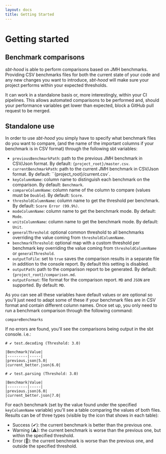 ```yaml
---
layout: docs
title: Getting Started
---
```


# Getting started
## Benchmark comparisons

*sbt-hood* is able to perform comparisons based on JMH benchmarks. Providing CSV benchmarks files for
both the current state of your code and any new changes you want to introduce, *sbt-hood* will make
sure your project performs within your expected thresholds.

It can work in a standalone basis or, more interestingly, within your CI pipelines. This allows
automated comparisons to be performed and, should your performance variables get lower than expected,
block a GitHub pull request to be merged.

## Standalone use

In order to use *sbt-hood* you simply have to specify what benchmark files do you want to compare,
(and the name of the important columns if your benchmark is in CSV format) through the following
sbt variables:

* `previousBenchmarkPath`: path to the previous JMH benchmark in CSV/Json format. By default: `{project_root}/master.csv`.
* `currentBenchmarkPath`: path to the current JMH benchmark in CSV/Json format.  By default: ``{project_root}/current.csv`.
* `keyColumnName`: column name to distinguish each benchmark on the comparison. By default: `Benchmark`.
* `compareColumnName`: column name of the column to compare (values must be `Double`). By default: `Score`.
* `thresholdColumnName`: column name to get the threshold per benchmark. By default: `Score Error (99.9%)`.
* `modeColumnName`: column name to get the benchmark mode. By default: `Mode`.
* `unitsColumnName`: column name to get the benchmark mode. By default: `Unit`.
* `generalThreshold`: optional common threshold to all benchmarks overriding the value coming from `thresholdColumnName`.
* `benchmarkThreshold`: optional map with a custom threshold per benchmark key overriding the value coming from `thresholdColumnName` or `generalThreshold`.
* `outputToFile`: set to `true` saves the comparison results in a separate file in addition to the console report. By default this setting is disabled.
* `outputPath`: path to the comparison report to be generated. By default: `{project_root}/comparison.md`.
* `outputFormat`: file format for the comparison report. `MD` and `JSON` are supported. By default: `MD`.

As you can see all these variables have default values or are optional so you'll just need to adapt
some of these if your benchmark files are in CSV format and contain different column names. Once set
up, you only need to run a benchmark comparison through the following command:

```
compareBenchmarks
```

If no errors are found, you'll see the comparisons being output in the sbt console. i.e.:

```
# ✔ test.decoding (Threshold: 3.0)

|Benchmark|Value|
|---------|-----|
|previous.json|5.0|
|current_better.json|6.0|
    
# ✔ test.parsing (Threshold: 3.0)

|Benchmark|Value|
|---------|-----|
|previous.json|6.0|
|current_better.json|7.0|
```

For each benchmark (set by the value found under the specified `keyColumnName` variable) you'll see
a table comparing the values of both files. Results can be of three types (visible by the icon that
shows in each table):

* Success (✔): the current benchmark is better than the previous one.
* Warning (⚠): the current benchmark is worse than the previous one, but within the specified threshold.
* Error (🔴): the current benchmark is worse than the previous one, and outside the specified threshold.